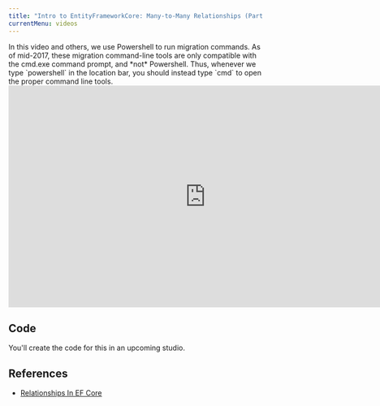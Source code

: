 ```yaml
---
title: "Intro to EntityFrameworkCore: Many-to-Many Relationships (Part 2)"
currentMenu: videos
---
```


<aside class="aside-warning" markdown="1">
In this video and others, we use Powershell to run migration commands. As of mid-2017, these migration command-line tools are only compatible with the cmd.exe command prompt, and *not* Powershell. Thus, whenever we type `powershell` in the location bar, you should instead type `cmd` to open the proper command line tools.
</aside>

<div class="youtube-wrapper"><iframe width="776" height="437" src="https://www.youtube-nocookie.com/embed/jk9GDFQKAkw?rel=0" frameborder="0" allowfullscreen></iframe></div>

## Code

You'll create the code for this in an upcoming studio.

## References

- [Relationships In EF Core](https://docs.microsoft.com/en-us/ef/core/modeling/relationships)
